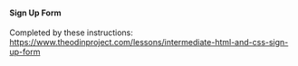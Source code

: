 #### Sign Up Form
Completed by these instructions: https://www.theodinproject.com/lessons/intermediate-html-and-css-sign-up-form
